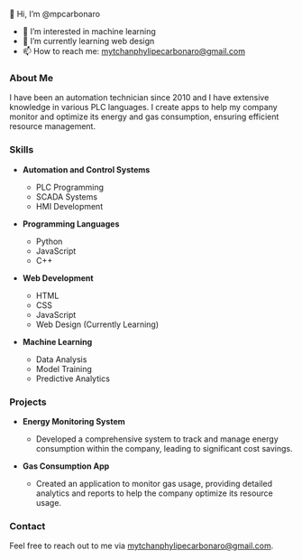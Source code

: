 👋 Hi, I’m @mpcarbonaro

- 👀 I’m interested in machine learning
- 🌱 I’m currently learning web design
- 📫 How to reach me: mytchanphylipecarbonaro@gmail.com

### About Me
I have been an automation technician since 2010 and I have extensive knowledge in various PLC languages. I create apps to help my company monitor and optimize its energy and gas consumption, ensuring efficient resource management.

### Skills
- **Automation and Control Systems**
  - PLC Programming
  - SCADA Systems
  - HMI Development

- **Programming Languages**
  - Python
  - JavaScript
  - C++

- **Web Development**
  - HTML
  - CSS
  - JavaScript
  - Web Design (Currently Learning)

- **Machine Learning**
  - Data Analysis
  - Model Training
  - Predictive Analytics

### Projects
- **Energy Monitoring System**
  - Developed a comprehensive system to track and manage energy consumption within the company, leading to significant cost savings.

- **Gas Consumption App**
  - Created an application to monitor gas usage, providing detailed analytics and reports to help the company optimize its resource usage.

### Contact
Feel free to reach out to me via [mytchanphylipecarbonaro@gmail.com](mailto:mytchanphylipecarbonaro@gmail.com).
